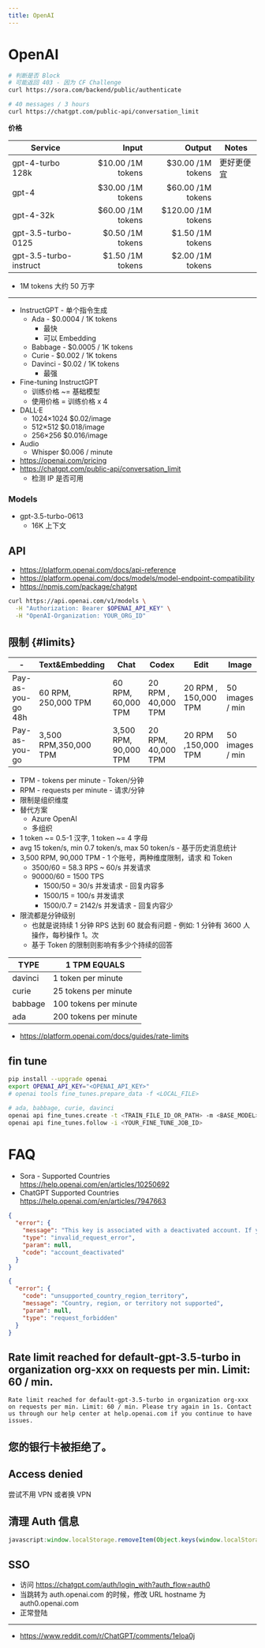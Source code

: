 ```yaml
---
title: OpenAI
---
```


# OpenAI

```bash
# 判断是否 Block
# 可能返回 403 - 因为 CF Challenge
curl https://sora.com/backend/public/authenticate

# 40 messages / 3 hours
curl https://chatgpt.com/public-api/conversation_limit
```

**价格**

| Service                |             Input |             Output | Notes      |
| ---------------------- | ----------------: | -----------------: | ---------- |
| gpt-4-turbo 128k       | $10.00 /1M tokens |  $30.00 /1M tokens | 更好更便宜 |
| gpt-4                  | $30.00 /1M tokens |  $60.00 /1M tokens |
| gpt-4-32k              | $60.00 /1M tokens | $120.00 /1M tokens |
| gpt-3.5-turbo-0125     |  $0.50 /1M tokens |   $1.50 /1M tokens |
| gpt-3.5-turbo-instruct |  $1.50 /1M tokens |   $2.00 /1M tokens |

- 1M tokens 大约 50 万字

---

- InstructGPT - 单个指令生成
  - Ada - $0.0004 / 1K tokens
    - 最快
    - 可以 Embedding
  - Babbage - $0.0005 / 1K tokens
  - Curie - $0.002 / 1K tokens
  - Davinci - $0.02 / 1K tokens
    - 最强
- Fine-tuning InstructGPT
  - 训练价格 ~= 基础模型
  - 使用价格 = 训练价格 x 4
- DALL·E
  - 1024×1024 $0.02/image
  - 512×512 $0.018/image
  - 256×256 $0.016/image
- Audio
  - Whisper $0.006 / minute
- https://openai.com/pricing
- https://chatgpt.com/public-api/conversation_limit
  - 检测 IP 是否可用

### Models

- gpt-3.5-turbo-0613
  - 16K 上下文

## API

- https://platform.openai.com/docs/api-reference
- https://platform.openai.com/docs/models/model-endpoint-compatibility
- https://npmjs.com/package/chatgpt

```bash
curl https://api.openai.com/v1/models \
  -H "Authorization: Bearer $OPENAI_API_KEY" \
  -H "OpenAI-Organization: YOUR_ORG_ID"
```

## 限制 {#limits}

| -                 | Text&Embedding        | Chat                  | Codex               | Edit                 | Image           | Audio  |
| ----------------- | --------------------- | --------------------- | ------------------- | -------------------- | --------------- | ------ |
| Pay-as-you-go 48h | 60 RPM, 250,000 TPM   | 60 RPM, 60,000 TPM    | 20 RPM , 40,000 TPM | 20 RPM , 150,000 TPM | 50 images / min | 50 RPM |
| Pay-as-you-go     | 3,500 RPM,350,000 TPM | 3,500 RPM, 90,000 TPM | 20 RPM, 40,000 TPM  | 20 RPM ,150,000 TPM  | 50 images / min | 50 RPM |

- TPM - tokens per minute - Token/分钟
- RPM - requests per minute - 请求/分钟
- 限制是组织维度
- 替代方案
  - Azure OpenAI
  - 多组织
- 1 token ~= 0.5-1 汉字, 1 token ~= 4 字母
- avg 15 token/s, min 0.7 token/s, max 50 token/s - 基于历史消息统计
- 3,500 RPM, 90,000 TPM - 1 个账号，两种维度限制，请求 和 Token
  - 3500/60 = 58.3 RPS ~ 60/s 并发请求
  - 90000/60 = 1500 TPS
    - 1500/50 = 30/s 并发请求 - 回复内容多
    - 1500/15 = 100/s 并发请求
    - 1500/0.7 = 2142/s 并发请求 - 回复内容少
- 限流都是分钟级别
  - 也就是说持续 1 分钟 RPS 达到 60 就会有问题 - 例如: 1 分钟有 3600 人操作，每秒操作 1。次
  - 基于 Token 的限制则影响有多少个持续的回答

| TYPE    | 1 TPM EQUALS          |
| ------- | --------------------- |
| davinci | 1 token per minute    |
| curie   | 25 tokens per minute  |
| babbage | 100 tokens per minute |
| ada     | 200 tokens per minute |

- https://platform.openai.com/docs/guides/rate-limits

## fin tune

```bash
pip install --upgrade openai
export OPENAI_API_KEY="<OPENAI_API_KEY>"
# openai tools fine_tunes.prepare_data -f <LOCAL_FILE>

# ada, babbage, curie, davinci
openai api fine_tunes.create -t <TRAIN_FILE_ID_OR_PATH> -m <BASE_MODEL>
openai api fine_tunes.follow -i <YOUR_FINE_TUNE_JOB_ID>
```

# FAQ

- Sora - Supported Countries https://help.openai.com/en/articles/10250692
- ChatGPT Supported Countries https://help.openai.com/en/articles/7947663

```json
{
  "error": {
    "message": "This key is associated with a deactivated account. If you feel this is an error, contact us through our help center at help.openai.com.",
    "type": "invalid_request_error",
    "param": null,
    "code": "account_deactivated"
  }
}
```

```json
{
  "error": {
    "code": "unsupported_country_region_territory",
    "message": "Country, region, or territory not supported",
    "param": null,
    "type": "request_forbidden"
  }
}
```

## Rate limit reached for default-gpt-3.5-turbo in organization org-xxx on requests per min. Limit: 60 / min.

```
Rate limit reached for default-gpt-3.5-turbo in organization org-xxx on requests per min. Limit: 60 / min. Please try again in 1s. Contact us through our help center at help.openai.com if you continue to have issues.
```

## 您的银行卡被拒绝了。

## Access denied

尝试不用 VPN 或者换 VPN

## 清理 Auth 信息

```js
javascript:window.localStorage.removeItem(Object.keys(window.localStorage).find(i=>i.startsWith('@@auth0spajs'))
```

## SSO

- 访问 https://chatgpt.com/auth/login_with?auth_flow=auth0
- 当跳转为 auth.openai.com 的时候，修改 URL hostname 为 auth0.openai.com
- 正常登陆

---

- https://www.reddit.com/r/ChatGPT/comments/1eloa0j
